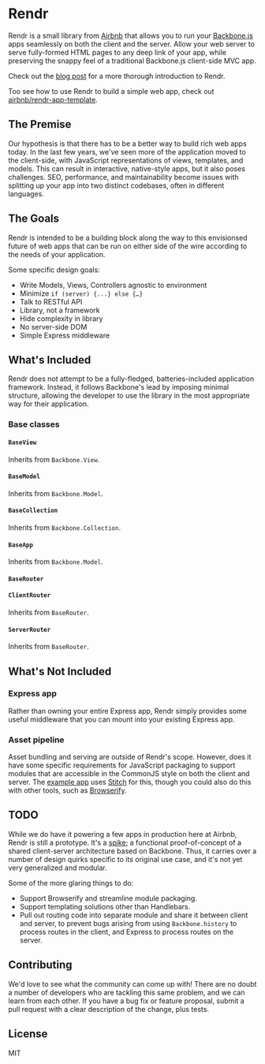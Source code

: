 Rendr
=====

Rendr is a small library from [Airbnb](https://www.airbnb.com) that allows you to run your [Backbone.js](http://backbonejs.org/) apps seamlessly on both the client and the server. Allow your web server to serve fully-formed HTML pages to any deep link of your app, while preserving the snappy feel of a traditional Backbone.js client-side MVC app.

Check out the [blog post](http://nerds.airbnb.com/weve-launched-our-first-nodejs-app-to-product) for a more thorough introduction to Rendr.

Too see how to use Rendr to build a simple web app, check out [airbnb/rendr-app-template](https://github.com/airbnb/rendr-app-template).


## The Premise

Our hypothesis is that there has to be a better way to build rich web apps today. In the last few years, we've seen more of the application moved to the client-side, with JavaScript representations of views, templates, and models. This can result in interactive, native-style apps, but it also poses challenges. SEO, performance, and maintainability become issues with splitting up your app into two distinct codebases, often in different languages.


## The Goals

Rendr is intended to be a building block along the way to this envisionsed future of web apps that can be run on either side of the wire according to the needs of your application.

Some specific design goals:

* Write Models, Views, Controllers agnostic to environment
* Minimize `if (server) {...} else {…}`
* Talk to RESTful API
* Library, not a framework
* Hide complexity in library
* No server-side DOM
* Simple Express middleware

## What's Included

Rendr does not attempt to be a fully-fledged, batteries-included application framework. Instead, it follows Backbone's lead by imposing minimal structure, allowing the developer to use the library in the most appropriate way for their application.

### Base classes

#### `BaseView`

Inherits from `Backbone.View`.

#### `BaseModel`

Inherits from `Backbone.Model`.

#### `BaseCollection`

Inherits from `Backbone.Collection`.

#### `BaseApp`

Inherits from `Backbone.Model`.

#### `BaseRouter`

#### `ClientRouter`

Inherits from `BaseRouter`.

#### `ServerRouter`

Inherits from `BaseRouter`.


## What's Not Included

### Express app

Rather than owning your entire Express app, Rendr simply provides some useful middleware that you can mount into your existing Express app.

### Asset pipeline

Asset bundling and serving are outside of Rendr's scope. However, does it have some specific requirements for JavaScript packaging to support modules that are accessible in the CommonJS style on both the client and server. The [example app](https://github.com/airbnb/rendr-app-template) uses [Stitch](https://github.com/sstephenson/stitch) for this, though you could also do this with other tools, such as [Browserify](https://github.com/substack/node-browserify).

## TODO

While we do have it powering a few apps in production here at Airbnb, Rendr is still a prototype. It's a [spike](http://scaledagileframework.com/spikes/); a functional proof-of-concept of a shared client-server architecture based on Backbone. Thus, it carries over a number of design quirks specific to its original use case, and it's not yet very generalized and modular.

Some of the more glaring things to do:

* Support Browserify and streamline module packaging.
* Support templating solutions other than Handlebars.
* Pull out routing code into separate module and share it between client and server, to prevent bugs arising from using `Backbone.history` to process routes in the client, and Express to process routes on the server.

## Contributing

We'd love to see what the community can come up with! There are no doubt a number of developers who are tackling this same problem, and we can learn from each other. If you have a bug fix or feature proposal, submit a pull request with a clear description of the change, plus tests.

## License

MIT
